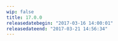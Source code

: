 ```yaml
---
wip: false
title: 17.0.0
releasedatebegin: "2017-03-16 14:00:01"
releasedateend: "2017-03-21 14:56:34"
---
```

